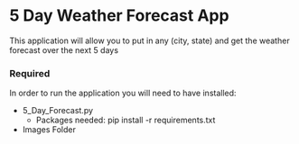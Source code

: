 # 5 Day Weather Forecast App

This application will allow you to put in any (city, state) and get the weather forecast over the next 5 days



### Required
In order to run the application you will need to have installed:
- 5_Day_Forecast.py
  - Packages needed: pip install -r requirements.txt
- Images Folder 


